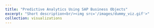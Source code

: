 ```yaml
---
title: "Predictive Analytics Using SAP Business Objects"
excerpt: "Short description<br/><img src='/images/dummy_viz.gif'>"
collection: visualizations
---
```


